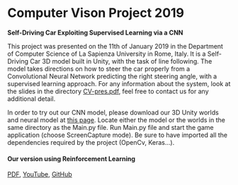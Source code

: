 # Computer Vison Project 2019

__Self-Driving Car Exploiting Supervised Learning via a CNN__

This project was presented on the 11th of January 2019 in the Department of Computer Science of La Sapienza University in Rome, Italy. It is a Self-Driving Car 3D model built in Unity, with the task of line following. The model takes directions on how to steer the car properly from a Convolutional Neural Network predicting the right steering angle, with a supervised learning approach. For any information about the system, look at the slides in the directory [CV-pres.pdf](https://github.com/matteoprata/self-driving-car-cnn/blob/master/CV-pres.pdf), feel free to contact us for any additional detail.

In order to try out our CNN model, please download our 3D Unity worlds and neural model at [this page](https://drive.google.com/drive/folders/1IYWDhFTBd9vCNAf542-1642-hCGFpt-Y?usp=sharing). Locate either the model or the worlds in the same directory as the Main.py file. Run Main.py file and start the game application (choose ScreenCapture mode). Be sure to have imported all the dependencies required by the project (OpenCv, Keras...).

#### Our version using Reinforcement Learning
[PDF](https://github.com/matteoprata/self-driving-car-rlnn/blob/master/MLP-Prata-Ricciardi.pdf), [YouTube](https://www.youtube.com/watch?v=ryUEZAMI1DE), [GitHub](https://github.com/matteoprata/self-driving-car-rlnn/tree/master)

